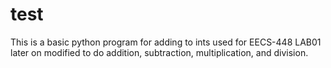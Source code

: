 # test
This is a basic python program for adding to ints used for EECS-448 LAB01 later on modified to do addition, subtraction, multiplication, and division. 
